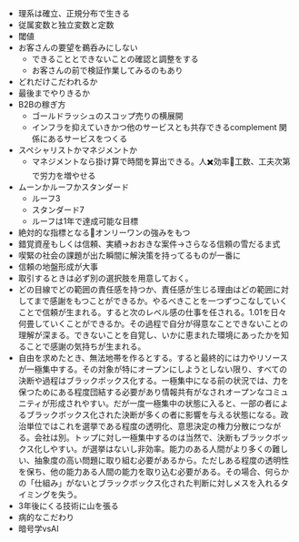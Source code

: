 - 理系は確立、正規分布で生きる
- 従属変数と独立変数と定数
- 閾値
- お客さんの要望を鵜呑みにしない
    - できることとできないことの確認と調整をする
    - お客さんの前で検証作業してみるのもあり
- どれだけこだわれるか
- 最後までやりきるか
- B2Bの稼ぎ方
    - ゴールドラッシュのスコップ売りの横展開
    - インフラを抑えていきかつ他のサービスとも共存できるcomplement 関係にあるサービスをつくる
- スペシャリストかマネジメントか
    - マネジメントなら掛け算で時間を算出できる。人✖️効率🟰工数、工夫次第で労力を増やせる
- ムーンかルーフかスタンダード
    - ルーフ3
    - スタンダード7
    - ルーフは1年で達成可能な目標
- 絶対的な指標となる🟰オンリーワンの強みをもつ
- 錯覚資産もしくは信頼、実績→おおきな案件→さらなる信頼の雪だるま式
- 喫緊の社会の課題が出た瞬間に解決策を持ってるものが一番に
- 信頼の地盤形成が大事
- 取引するときは必ず別の選択肢を用意しておく。
- どの目線でどの範囲の責任感を持つか、責任感が生じる理由はどの範囲に対してまで感謝をもつことができるか。やるべきことを一つずつこなしていくことで信頼が生まれる。すると次のレベル感の仕事を任される。1.01を日々何畳していくことができるか。その過程で自分が得意なことできないことの理解が深まる。できないことを自覚し、いかに恵まれた環境にあったかを知ることで感謝の気持ちが生まれる。
- 自由を求めたとき、無法地帯を作るとする。すると最終的には力やリソースが一極集中する。その対象が特にオープンにしようとしない限り、すべての決断や過程はブラックボックス化する。一極集中になる前の状況では、力を保つためにある程度団結する必要があり情報共有がなされオープンなコミュニティが形成されやすい。だが一度一極集中の状態に入ると、一部の者によるブラックボックス化された決断が多くの者に影響を与える状態になる。政治単位ではこれを選挙である程度の透明化、意思決定の権力分散につながる。会社は別。トップに対し一極集中するのは当然で、決断もブラックボックス化しやすい。が選挙はないし非効率。能力のある人間がより多くの難しい、抽象度の高い問題に取り組む必要があるから。ただしある程度の透明性を保ち、他の能力ある人間の能力を取り込む必要がある。その場合、何らかの「仕組み」がないとブラックボックス化された判断に対しメスを入れるタイミングを失う。
- 3年後にくる技術に山を張る
- 病的なこだわり
- 暗号学vsAI